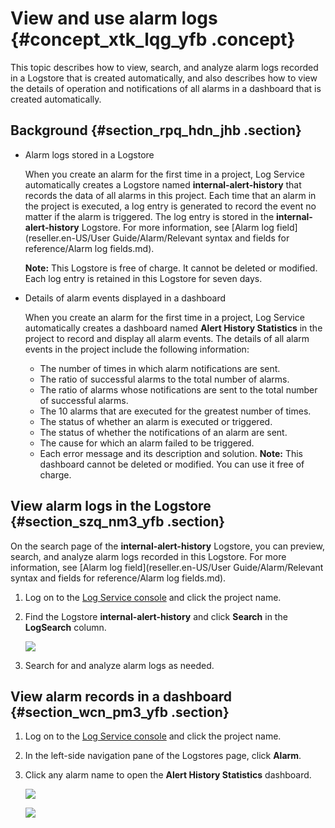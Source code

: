 # View and use alarm logs {#concept_xtk_lqg_yfb .concept}

This topic describes how to view, search, and analyze alarm logs recorded in a Logstore that is created automatically, and also describes how to view the details of operation and notifications of all alarms in a dashboard that is created automatically.

## Background {#section_rpq_hdn_jhb .section}

-   Alarm logs stored in a Logstore

    When you create an alarm for the first time in a project, Log Service automatically creates a Logstore named **internal-alert-history** that records the data of all alarms in this project. Each time that an alarm in the project is executed, a log entry is generated to record the event no matter if the alarm is triggered. The log entry is stored in the **internal-alert-history** Logstore. For more information, see [Alarm log field](reseller.en-US/User Guide/Alarm/Relevant syntax and fields for reference/Alarm log fields.md).

    **Note:** This Logstore is free of charge. It cannot be deleted or modified. Each log entry is retained in this Logstore for seven days.

-   Details of alarm events displayed in a dashboard

    When you create an alarm for the first time in a project, Log Service automatically creates a dashboard named **Alert History Statistics** in the project to record and display all alarm events. The details of all alarm events in the project include the following information:

    -   The number of times in which alarm notifications are sent.
    -   The ratio of successful alarms to the total number of alarms.
    -   The ratio of alarms whose notifications are sent to the total number of successful alarms.
    -   The 10 alarms that are executed for the greatest number of times.
    -   The status of whether an alarm is executed or triggered.
    -   The status of whether the notifications of an alarm are sent.
    -   The cause for which an alarm failed to be triggered.
    -   Each error message and its description and solution.
    **Note:** This dashboard cannot be deleted or modified. You can use it free of charge.


## View alarm logs in the Logstore {#section_szq_nm3_yfb .section}

On the search page of the **internal-alert-history** Logstore, you can preview, search, and analyze alarm logs recorded in this Logstore. For more information, see [Alarm log field](reseller.en-US/User Guide/Alarm/Relevant syntax and fields for reference/Alarm log fields.md).

1.  Log on to the [Log Service console](https://partners-intl.console.aliyun.com/#/sls) and click the project name.
2.  Find the Logstore **internal-alert-history** and click **Search** in the **LogSearch** column.

    ![](http://static-aliyun-doc.oss-cn-hangzhou.aliyuncs.com/assets/img/65200/155532268233240_en-US.png)

3.  Search for and analyze alarm logs as needed.

## View alarm records in a dashboard {#section_wcn_pm3_yfb .section}

1.  Log on to the [Log Service console](https://partners-intl.console.aliyun.com/#/sls) and click the project name.
2.  In the left-side navigation pane of the Logstores page, click **Alarm**.
3.  Click any alarm name to open the **Alert History Statistics** dashboard.

    ![](http://static-aliyun-doc.oss-cn-hangzhou.aliyuncs.com/assets/img/65200/155532268233241_en-US.png)

    ![](http://static-aliyun-doc.oss-cn-hangzhou.aliyuncs.com/assets/img/65200/155532268233242_en-US.png)


